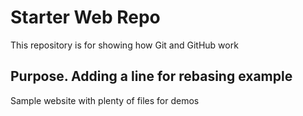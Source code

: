 # Starter Web Repo

This repository is for showing how Git and GitHub work

## Purpose. Adding a line for rebasing example

Sample website with plenty of files for demos